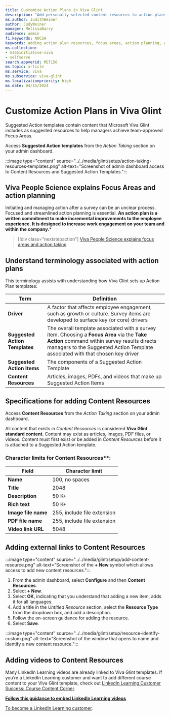 ```yaml
---
title: Customize Action Plans in Viva Glint   
description: "Add personally selected content resources to action plans for your managers to use with their teams."
ms.author: JudithWeiner
author: JudyWeiner
manager: MelissaBarry
audience: admin
f1.keywords: NOCSH
keywords: adding action plan resources, focus areas, action planning, action plan terminology,
ms.collection:  
- m365initiative-viva
- selfserve 
search.appverid: MET150 
ms.topic: article
ms.service: viva
ms.subservice: viva-glint
ms.localizationpriority: high
ms.date: 04/15/2024
---
```


# Customize Action Plans in Viva Glint    

Suggested Action templates contain content that Microsoft Viva Glint includes as suggested resources to help managers achieve team-approved Focus Areas. 

Access **Suggested Action templates** from the *Action Taking* section on your admin dashboard. 

:::image type="content" source="../../media/glint/setup/action-taking-resources-templates.png" alt-text="Screenshot of admin dashboard access to Content Resources and Suggested Action Templates.":::

## Viva People Science explains Focus Areas and action planning

Initiating and managing action after a survey can be an unclear process. Focused and streamlined action planning is essential. **An action plan is a written commitment to make incremental improvements to the employee experience. It is designed to increase work engagement on your team and within the company.***

> [!div class="nextstepaction"]
> [Viva People Science explains focus areas and action taking](https://go.microsoft.com/fwlink/?linkid=2261087)

## Understand terminology associated with action plans 

This terminology assists with understanding how Viva Glint sets up Action Plan templates: 

|Term|Definition|
|---------|---------|
|**Driver**|A factor that affects employee engagement, such as growth or culture. Survey items are developed to surface key (or core) drivers|
|**Suggested Action Templates**|The overall template associated with a survey item. Choosing a **Focus Area** via the **Take Action** command within survey results directs managers to the Suggested Action Template associated with that chosen key driver|
|**Suggested Action Items**|The components of a Suggested Action Template| 
|**Content Resources**|Articles, images, PDFs, and videos that make up Suggested Action Items|

## Specifications for adding Content Resources 

Access **Content Resources** from the *Action Taking* section on your admin dashboard. 

All content that exists in *Content Resources* is considered **Viva Glint standard content**. Content may exist as articles, images, PDF files, or videos. Content must first exist or be added in *Content Resources* before it is attached to a Suggested Action template.

### Character limits for Content Resources**: 

| **Field** | **Character limit** | 
|---|---|
| **Name** | 100, no spaces |
| **Title** | 2048|
| **Description** | 50 K+ |
| **Rich text** | 50 K+ |
| **Image file name** | 255, include file extension |
| **PDF file name** | 255, include file extension |
| **Video link URL** | 5048 |

## Adding external links to Content Resources 

:::image type="content" source="../../media/glint/setup/add-content-resource.png" alt-text="Screenshot of the **+ New** symbol which allows access to add new content resources.":::

1. From the admin dashboard, select **Configure** and then **Content Resources**. 
1. Select **+ New**. 
1. Select **OK**, indicating that you understand that adding a new item, adds it for all languages. 
1. Add a title in the *Untitled Resource* section, select the **Resource Type** from the dropdown box, and add a description. 
1. Follow the on-screen guidance for adding the resource. 
1. Select **Save**.

:::image type="content" source="../../media/glint/setup/resource-identify-custom.png" alt-text="Screenshot of the window that opens to name and identify a new content resource.":::

## Adding videos to Content Resources 

Many LinkedIn Learning videos are already linked to Viva Glint templates. If you’re a LinkedIn Learning customer and want to add different course content to your Viva Glint template, check out [LinkedIn Learning Customer Success: Course Content Corner](https://learning.linkedin.com/customer-success-center/linkedin-learning-course-content-corner?lr=1). 

**[Follow this guidance to embed LinkedIn Learning videos](https://go.microsoft.com/fwlink/?linkid=2266714)**

[To become a LinkedIn Learning customer](https://learning.linkedin.com/).  



